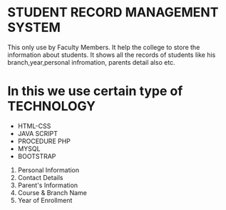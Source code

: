 # STUDENT RECORD MANAGEMENT SYSTEM

This only use by Faculty Members. It help the college to store the information about students. It shows all the records of students like his branch,year,personal infromation, parents detail also etc.

# In this we use certain type of TECHNOLOGY

- HTML-CSS
- JAVA SCRIPT
- PROCEDURE PHP
- MYSQL
- BOOTSTRAP

1. Personal Information
2. Contact Details
3. Parent's Information
4. Course & Branch Name
5. Year of Enrollment
